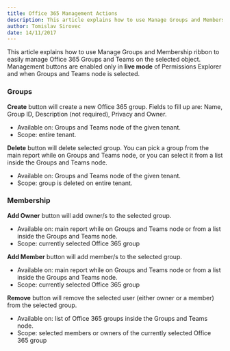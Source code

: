 ```yaml
---
title: Office 365 Management Actions 
description: This article explains how to use Manage Groups and Membership ribbon to easily manage Office 365 Groups and Teams on the selected object. 
author: Tomislav Sirovec
date: 14/11/2017
---
```


This article explains how to use Manage Groups and Membership ribbon to easily manage Office 365 Groups and Teams on the selected object.  
Management buttons are enabled only in __live mode__ of Permissions Explorer and when Groups and Teams node is selected.

### Groups

__Create__ button will create a new Office 365 group. Fields to fill up are: Name, Group ID, Description (not required), Privacy and Owner.
- Available on: Groups and Teams node of the given tenant.
- Scope: entire tenant.

__Delete__ button will delete selected group. You can pick a group from the main report while on Groups and Teams node, or you can select it from a list inside the Groups and Teams node.
- Available on: Groups and Teams node of the given tenant.
- Scope: group is deleted on entire tenant.

### Membership

__Add Owner__ button will add owner/s to the selected group.
- Available on: main report while on Groups and Teams node or from a list inside the Groups and Teams node.
- Scope: currently selected Office 365 group

__Add Member__ button will add member/s to the selected group.
- Available on: main report while on Groups and Teams node or from a list inside the Groups and Teams node.
- Scope: currently selected Office 365 group 

__Remove__ button will remove the selected user (either owner or a member) from the selected group. 
- Available on: list of Office 365 groups inside the Groups and Teams node.
- Scope: selected members or owners of the currently selected Office 365 group



